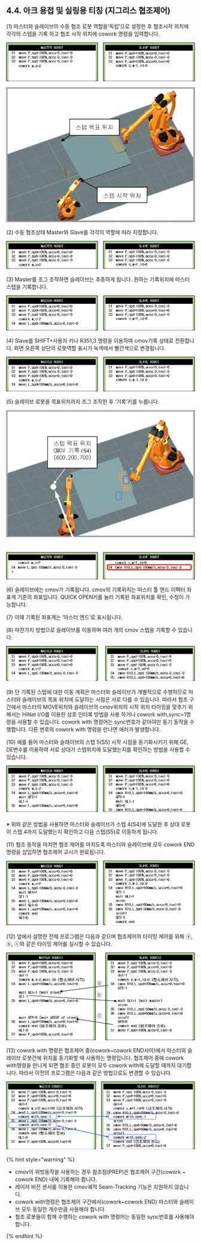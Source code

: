 ﻿## 4.4. 아크 용접 및 실링용 티칭 (지그리스 협조제어)



(1)	마스터와 슬레이브의 수동 협조 로봇 역할을‘독립’으로 설정한 후 협조시작 위치에 각각의 스텝을 기록 하고 협조 시작 위치에 cowork 명령을 입력합니다. 
 
![](../_assets/4-prg8.png)

![[그림 4-4] 스텝 시작 및 목표 위치](../_assets/4-4.png)


(2)	수동 협조상태 Master와 Slave를 각각의 역할에 따라 지정합니다.  

![](../_assets/4-prg9.png)



(3)	Master를 조그 조작하면 슬레이브는 추종하게 됩니다. 원하는 기록위치에 마스터 스텝을 기록합니다.  

 ![](../_assets/4-prg10.png)

(4)	Slave를 SHIFT+사용자 키나 R351,3 명령을 이용하여 cmov기록 상태로 전환합니다. 화면 오른쪽 상단의 로봇역할 표시가 녹색에서 빨간색으로 변경됩니다.  

 ![](../_assets/4-prg10.png)

(5)	슬레이브 로봇을 목표위치까지 조그 조작한 후 ‘기록’키를 누릅니다.  
 

![[그림 4-5] 스텝 목표 위치 cmov 기록](../_assets/4-5.png)  

 
![](../_assets/4-prg11.png)  



(6)	슬레이브에는 cmov가 기록됩니다. cmov의 기록위치는 마스터 툴 엔드 이펙터 좌표계 기준의 좌표입니다. QUICK OPEN키를 눌러 기록된 좌표위치를 확인, 수정이 가능합니다. 
  
(7)	이때 기록된 좌표계는 ‘마스터 엔드’로 표시됩니다. 

(8)	마찬가지 방법으로 슬레이브를 이동하며 여러 개의 cmov 스텝을 기록할 수 있습니다.  

 ![](../_assets/4-prg12.png)

(9)	단 기록된 스텝에 대한 이동 계획은 마스터와 슬레이브가 개별적으로 수행하므로 마스터와 슬레이브의 목표 위치에 도달하는 시점은 서로 다를 수 있습니다. 따라서 협조 구간에서 마스터의 MOVE위치와 슬레이브의 cmov위치의 시작 위치 타이밍을 맞추기 위해서는 HiNet I/O를 이용한 상호 인터록 방법을 사용 하거나 cowork with,sync=1명령을 사용할 수 있습니다. cowork with 명령어는 sync번호가 같아야만 동기 동작을 수행합니다. 다른 번호의 cowork with 명령을 만나면 에러가 발생합니다.

(10)	예를 들어 마스터와 슬레이브의 스텝 5(S5) 시작 시점을 동기화시키기 위해 GE, DE변수를 이용하여 서로 상대가 스텝위치에 도달했는지를 확인하는 방법을 사용할 수 있습니다.  

 ![](../_assets/4-prg13.png)

※ 위와 같은 방법을 사용하면 마스터와 슬레이브가 스텝 4(S4)에 도달한 후 상대 로봇이 스텝 4까지 도달했는지 확인하고 다음 스텝(S5)로 이동하게 됩니다. 

(11)	협조 동작을 마치면 협조 제어를 마치도록 마스터와 슬레이브에 모두 cowork END 명령을 삽입하면 협조제어 교시가 완료됩니다.  

![](../_assets/4-prg14.png)     

(12)	앞에서 설명한 전체 프로그램은 다음과 같으며 협조제어의 타이밍 제어를 위해 ⓐ, ⓑ, ⓒ와 같은 타이밍 제어를 실시할 수 있습니다.  

 ![](../_assets/4-prg15.png)

(13)	cowork with 명령은 협조제어 중(cowork~cowork END사이)에서 마스터와 슬레이브 로봇간에 위치를 동기화할 때 사용하는 명령입니다. 협조제어 중에 cowork with명령을 만나게 되면 협조 중인 로봇이 모두 cowork with에 도달할 때까지 대기합니다. 따라서 이전의 프로그램은 다음과 같은 방법으로도 변경할 수 있습니다.  

 ![](../_assets/4-prg16.png)


{% hint style="warning" %}

 -	cmov의 위빙동작을 사용하는 경우 참조점(PREP)은 협조제어 구간(cowork ~ cowork END) 내에 기록해야 합니다. 
 -	레이저 비전 센서를 이용한 cmov궤적 Seam-Tracking 기능은 지원하지 않습니다.
 -	cowork with명령은 협조제어 구간에서(cowork~cowork END) 마스터와 슬레이브 모두 동일한 개수만큼 사용해야 합니다. 
 -	협조 로봇들이 함께 수행하는 cowork with 명령어는 동일한 sync번호를 사용해야 합니다.

{% endhint %}
 
